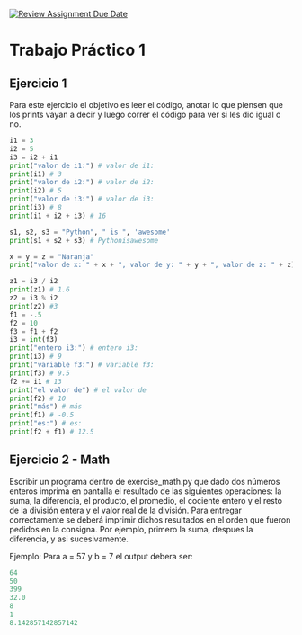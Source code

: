 [![Review Assignment Due Date](https://classroom.github.com/assets/deadline-readme-button-22041afd0340ce965d47ae6ef1cefeee28c7c493a6346c4f15d667ab976d596c.svg)](https://classroom.github.com/a/nYqVF7Kz)
# Trabajo Práctico 1

## Ejercicio 1

Para este ejercicio el objetivo es leer el código, anotar lo que piensen que los prints vayan a decir y luego correr el código para ver si les dio igual o no.

```python
i1 = 3
i2 = 5
i3 = i2 + i1
print("valor de i1:") # valor de i1:
print(i1) # 3
print("valor de i2:") # valor de i2:
print(i2) # 5
print("valor de i3:") # valor de i3:
print(i3) # 8
print(i1 + i2 + i3) # 16

s1, s2, s3 = "Python", " is ", 'awesome'
print(s1 + s2 + s3) # Pythonisawesome

x = y = z = "Naranja"
print("valor de x: " + x + ", valor de y: " + y + ", valor de z: " + z) # valor de x: Naranja, valor de y: Naranja, valor de z: Naranja

z1 = i3 / i2
print(z1) # 1.6
z2 = i3 % i2 
print(z2) #3
f1 = -.5
f2 = 10
f3 = f1 + f2
i3 = int(f3)
print("entero i3:") # entero i3:
print(i3) # 9
print("variable f3:") # variable f3:
print(f3) # 9.5
f2 += i1 # 13
print("el valor de") # el valor de
print(f2) # 10
print("más") # más
print(f1) # -0.5
print("es:") # es:
print(f2 + f1) # 12.5

```

## Ejercicio 2 - Math

Escribir un programa dentro de exercise_math.py que dado dos números enteros imprima en pantalla el resultado de las siguientes operaciones: la suma, la diferencia, el producto, el promedio, el cociente entero y el resto de la división entera y el valor real de la división. Para entregar correctamente se deberá imprimir dichos resultados en el orden que fueron pedidos en la consigna. Por ejemplo, primero la suma, despues la diferencia, y asi sucesivamente.

Ejemplo: Para a = 57 y b = 7 el output debera ser:

```python
64
50
399
32.0
8
1
8.142857142857142
```
